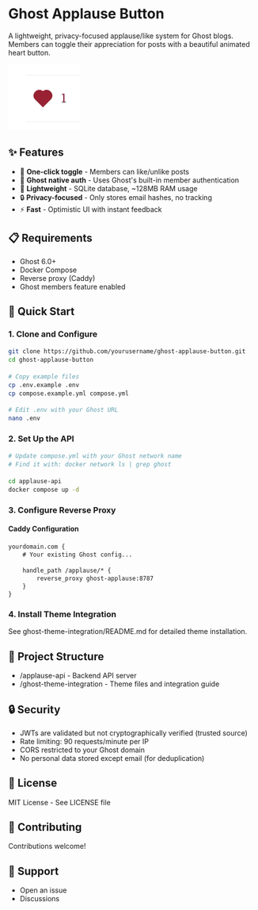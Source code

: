 # Ghost Applause Button

A lightweight, privacy-focused applause/like system for Ghost blogs. Members can toggle their appreciation for posts with a beautiful animated heart button.

![Demo](docs/screenshots/demo.gif)

## ✨ Features

- 🎯 **One-click toggle** - Members can like/unlike posts
- 🔐 **Ghost native auth** - Uses Ghost's built-in member authentication
- 💾 **Lightweight** - SQLite database, ~128MB RAM usage
- 🔒 **Privacy-focused** - Only stores email hashes, no tracking
- ⚡ **Fast** - Optimistic UI with instant feedback

## 📋 Requirements

- Ghost 6.0+
- Docker Compose
- Reverse proxy (Caddy)
- Ghost members feature enabled

## 🚀 Quick Start

### 1. Clone and Configure

```bash
git clone https://github.com/yourusername/ghost-applause-button.git
cd ghost-applause-button

# Copy example files
cp .env.example .env
cp compose.example.yml compose.yml

# Edit .env with your Ghost URL
nano .env
```

### 2. Set Up the API

```bash
# Update compose.yml with your Ghost network name
# Find it with: docker network ls | grep ghost

cd applause-api
docker compose up -d
```

### 3. Configure Reverse Proxy

#### Caddy Configuration

```Caddyfile
yourdomain.com {
    # Your existing Ghost config...

    handle_path /applause/* {
        reverse_proxy ghost-applause:8787
    }
}
```

### 4. Install Theme Integration

See ghost-theme-integration/README.md for detailed theme installation.

## 📁 Project Structure

- /applause-api - Backend API server
- /ghost-theme-integration - Theme files and integration guide

## 🔒 Security

- JWTs are validated but not cryptographically verified (trusted source)
- Rate limiting: 90 requests/minute per IP
- CORS restricted to your Ghost domain
- No personal data stored except email (for deduplication)

## 📝 License

MIT License - See LICENSE file

## 🤝 Contributing

Contributions welcome!

## 💬 Support

- Open an issue
- Discussions
